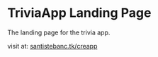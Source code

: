 # TriviaApp Landing Page
The landing page for the trivia app.

visit at: [santistebanc.tk/creapp](https://santistebanc.tk/creapp)
